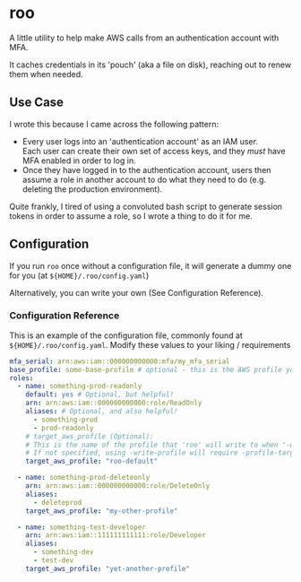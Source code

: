 # roo

A little utility to help make AWS calls from an authentication account with MFA.

It caches credentials in its 'pouch' (aka a file on disk), reaching out to renew them when needed.

## Use Case

I wrote this because I came across the following pattern:

* Every user logs into an 'authentication account' as an IAM user.  
  Each user can create their own set of access keys, and they _must_ have MFA enabled in order to log in.
* Once they have logged in to the authentication account, users then assume a role in another account to do what they
  need to do (e.g. deleting the production environment).

Quite frankly, I tired of using a convoluted bash script to generate session tokens in order to assume a role, so I
wrote a thing to do it for me.

## Configuration

If you run `roo` once without a configuration file, it will generate a dummy one for you (at `${HOME}/.roo/config.yaml`)

Alternatively, you can write your own (See Configuration Reference).

### Configuration Reference

This is an example of the configuration file, commonly found at `${HOME}/.roo/config.yaml`.
Modify these values to your liking / requirements

```yaml
mfa_serial: arn:aws:iam::000000000000:mfa/my_mfa_serial
base_profile: some-base-profile # optional - this is the AWS profile you use to log into the authentication account.
roles:
  - name: something-prod-readonly
    default: yes # Optional, but helpful!
    arn: arn:aws:iam::000000000000:role/ReadOnly
    aliases: # Optional, and also helpful!
      - something-prod
      - prod-readonly
    # target_aws_profile (Optional):
    # This is the name of the profile that 'roo' will write to when '-write-profile' is specified on the command line.
    # If not specified, using -write-profile will require -profile-target.
    target_aws_profile: "roo-default"

  - name: something-prod-deleteonly
    arn: arn:aws:iam::000000000000:role/DeleteOnly
    aliases:
      - deleteprod
    target_aws_profile: "my-other-profile"

  - name: something-test-developer
    arn: arn:aws:iam::111111111111:role/Developer
    aliases:
      - something-dev
      - test-dev
    target_aws_profile: "yet-another-profile"
```
